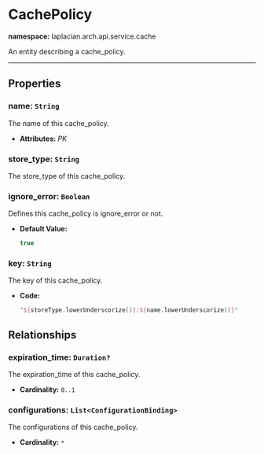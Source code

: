 # **CachePolicy**
**namespace:** laplacian.arch.api.service.cache

An entity describing a cache_policy.



---

## Properties

### name: `String`
The name of this cache_policy.
- **Attributes:** *PK*

### store_type: `String`
The store_type of this cache_policy.

### ignore_error: `Boolean`
Defines this cache_policy is ignore_error or not.
- **Default Value:**
  ```kotlin
  true
  ```

### key: `String`
The key of this cache_policy.
- **Code:**
  ```kotlin
  "${storeType.lowerUnderscorize()}:${name.lowerUnderscorize()}"
  ```

## Relationships

### expiration_time: `Duration?`
The expiration_time of this cache_policy.
- **Cardinality:** `0..1`

### configurations: `List<ConfigurationBinding>`
The configurations of this cache_policy.
- **Cardinality:** `*`